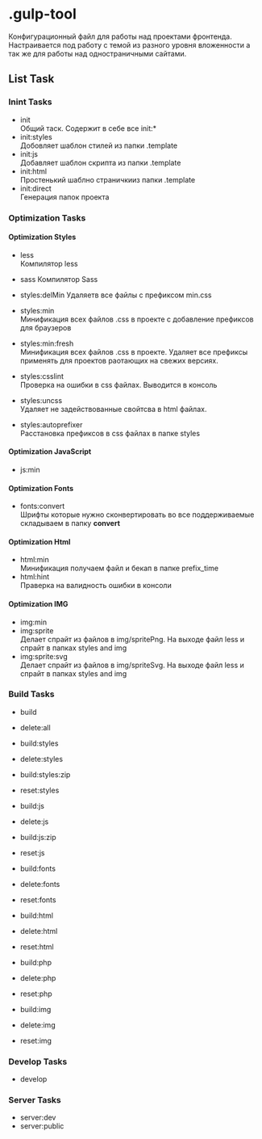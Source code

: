# .gulp-tool
Конфигурационный файл для работы над проектами фронтенда. Настраивается под работу с темой из разного уровня вложенности а так же для работы над одностраничными сайтами.



## List Task
### Inint Tasks
*   init     
    Общий таск. Содержит в себе все init:*   
*   init:styles    
    Добовляет шаблон стилей из папки .template    
*   init:js  
    Добавляет шаблон скрипта из папки .template     
*   init:html   
    Простенький шаблно страничкииз папки .template    
*   init:direct    
    Генерация папок проекта     
### Optimization Tasks   
#### Optimization Styles      
*   less   
    Компилятор less     

*   sass
    Компилятор Sass

*   styles:delMin
    Удаляетв все файлы с префиксом min.css       

*   styles:min     
    Минификация всех файлов .css в проекте с добавление префиксов для браузеров         

*   styles:min:fresh     
    Минификация всех файлов .css в проекте. Удаляет все префиксы применять для проектов раотающих на свежих версиях.          

*   styles:csslint    
    Проверка на ошибки в css файлах. Выводится в консоль            

*   styles:uncss      
    Удаляет не задействованные свойтсва в html файлах.          

*   styles:autoprefixer      
    Расстановка префиксов в css файлах в папке styles           

#### Optimization JavaScript   
*   js:min      
#### Optimization Fonts   
*   fonts:convert  
    Шрифты которые нужно сконвертировать во все поддерживаемые складываем в папку __convert__
#### Optimization Html    
*   html:min   
    Минификация получаем файл и бекап в папке prefix_time
*   html:hint   
    Праверка на валидность ошибки в консоли
#### Optimization IMG            
*   img:min                   
*   img:sprite   
    Делает спрайт из файлов в img/spritePng. На выходе файл less и спрайт в папках styles and img              
*   img:sprite:svg                     
    Делает спрайт из файлов в img/spriteSvg. На выходе файл less и спрайт в папках styles and img                     

### Build Tasks               

*   build             
*   delete:all           

*   build:styles              
*   delete:styles                
*   build:styles:zip                             
*   reset:styles          
                
*   build:js                           
*   delete:js                
*   build:js:zip              
*   reset:js                  

*   build:fonts                
*   delete:fonts              
*   reset:fonts                

*   build:html              
*   delete:html            
*   reset:html                    

*   build:php                 
*   delete:php             
*   reset:php                 

*   build:img              
*   delete:img             
*   reset:img                  

### Develop Tasks              
*   develop                  

### Server Tasks              
*   server:dev                             
*   server:public              
                    

